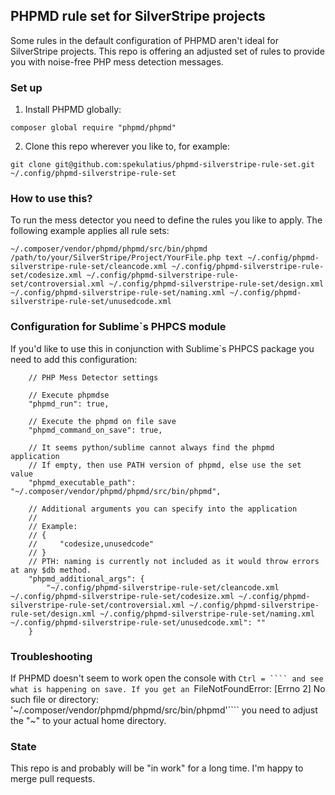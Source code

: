 ## PHPMD rule set for SilverStripe projects

Some rules in the default configuration of PHPMD aren't ideal for SilverStripe projects. This repo is offering an adjusted set of rules to provide you with noise-free PHP mess detection messages.

### Set up

1. Install PHPMD globally:

```
composer global require "phpmd/phpmd"
```

2. Clone this repo wherever you like to, for example:

```
git clone git@github.com:spekulatius/phpmd-silverstripe-rule-set.git ~/.config/phpmd-silverstripe-rule-set
```


### How to use this?

To run the mess detector you need to define the rules you like to apply. The following example applies all rule sets:
  ```
  ~/.composer/vendor/phpmd/phpmd/src/bin/phpmd /path/to/your/SilverStripe/Project/YourFile.php text ~/.config/phpmd-silverstripe-rule-set/cleancode.xml ~/.config/phpmd-silverstripe-rule-set/codesize.xml ~/.config/phpmd-silverstripe-rule-set/controversial.xml ~/.config/phpmd-silverstripe-rule-set/design.xml ~/.config/phpmd-silverstripe-rule-set/naming.xml ~/.config/phpmd-silverstripe-rule-set/unusedcode.xml
  ```

### Configuration for Sublime`s PHPCS module

If you'd like to use this in conjunction with Sublime`s PHPCS package you need to add this configuration:

```
    // PHP Mess Detector settings

    // Execute phpmdse
    "phpmd_run": true,

    // Execute the phpmd on file save
    "phpmd_command_on_save": true,

    // It seems python/sublime cannot always find the phpmd application
    // If empty, then use PATH version of phpmd, else use the set value
    "phpmd_executable_path": "~/.composer/vendor/phpmd/phpmd/src/bin/phpmd",

    // Additional arguments you can specify into the application
    //
    // Example:
    // {
    //     "codesize,unusedcode"
    // }
    // PTH: naming is currently not included as it would throw errors at any $db method.
    "phpmd_additional_args": {
        "~/.config/phpmd-silverstripe-rule-set/cleancode.xml ~/.config/phpmd-silverstripe-rule-set/codesize.xml ~/.config/phpmd-silverstripe-rule-set/controversial.xml ~/.config/phpmd-silverstripe-rule-set/design.xml ~/.config/phpmd-silverstripe-rule-set/naming.xml ~/.config/phpmd-silverstripe-rule-set/unusedcode.xml": ""
    }
```

### Troubleshooting

If PHPMD doesn't seem to work open the console with ```Ctrl = ```` and see what is happening on save. If you get an ```FileNotFoundError: [Errno 2] No such file or directory: '~/.composer/vendor/phpmd/phpmd/src/bin/phpmd'```` you need to adjust the "~" to your actual home directory.


### State

This repo is and probably will be "in work" for a long time. I'm happy to merge pull requests.

